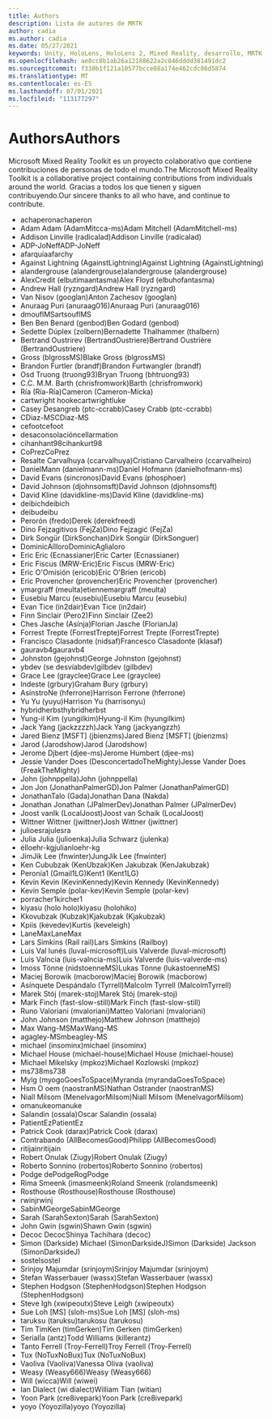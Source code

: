 ```yaml
---
title: Authors
description: Lista de autores de MRTK
author: cadia
ms.author: cadia
ms.date: 05/27/2021
keywords: Unity, HoloLens, HoloLens 2, Mixed Reality, desarrollo, MRTK, C#, Colaboradores, Community
ms.openlocfilehash: ae8cc8b1ab26a12188622a2c846dddd381491dc2
ms.sourcegitcommit: f338b1f121a10577bcce08a174e462cdc86d5874
ms.translationtype: MT
ms.contentlocale: es-ES
ms.lasthandoff: 07/01/2021
ms.locfileid: "113177297"
---
```

# <a name="authors"></a><span data-ttu-id="d0c95-104">Authors</span><span class="sxs-lookup"><span data-stu-id="d0c95-104">Authors</span></span>

<span data-ttu-id="d0c95-105">Microsoft Mixed Reality Toolkit es un proyecto colaborativo que contiene contribuciones de personas de todo el mundo.</span><span class="sxs-lookup"><span data-stu-id="d0c95-105">The Microsoft Mixed Reality Toolkit is a collaborative project containing contributions from individuals around the world.</span></span> <span data-ttu-id="d0c95-106">Gracias a todos los que tienen y siguen contribuyendo.</span><span class="sxs-lookup"><span data-stu-id="d0c95-106">Our sincere thanks to all who have, and continue to contribute.</span></span>

- <span data-ttu-id="d0c95-107">achaperon</span><span class="sxs-lookup"><span data-stu-id="d0c95-107">achaperon</span></span>
- <span data-ttu-id="d0c95-108">Adam Adam (AdamMitcca-ms)</span><span class="sxs-lookup"><span data-stu-id="d0c95-108">Adam Mitchell (AdamMitchell-ms)</span></span>
- <span data-ttu-id="d0c95-109">Addison Linville (radicalad)</span><span class="sxs-lookup"><span data-stu-id="d0c95-109">Addison Linville (radicalad)</span></span>
- <span data-ttu-id="d0c95-110">ADP-JoNeff</span><span class="sxs-lookup"><span data-stu-id="d0c95-110">ADP-JoNeff</span></span>
- <span data-ttu-id="d0c95-111">afarquía</span><span class="sxs-lookup"><span data-stu-id="d0c95-111">afarchy</span></span>
- <span data-ttu-id="d0c95-112">Against Lightning (AgainstLightning)</span><span class="sxs-lookup"><span data-stu-id="d0c95-112">Against Lightning (AgainstLightning)</span></span>
- <span data-ttu-id="d0c95-113">alandergrouse (alandergrouse)</span><span class="sxs-lookup"><span data-stu-id="d0c95-113">alandergrouse (alandergrouse)</span></span>
- <span data-ttu-id="d0c95-114">AlexCredit (elbutimaantasma)</span><span class="sxs-lookup"><span data-stu-id="d0c95-114">Alex Floyd (elbuhofantasma)</span></span>
- <span data-ttu-id="d0c95-115">Andrew Hall (ryzngard)</span><span class="sxs-lookup"><span data-stu-id="d0c95-115">Andrew Hall (ryzngard)</span></span>
- <span data-ttu-id="d0c95-116">Van Nisov (googlan)</span><span class="sxs-lookup"><span data-stu-id="d0c95-116">Anton Zachesov (googlan)</span></span>
- <span data-ttu-id="d0c95-117">Anuraag Puri (anuraag016)</span><span class="sxs-lookup"><span data-stu-id="d0c95-117">Anuraag Puri (anuraag016)</span></span>
- <span data-ttu-id="d0c95-118">dmouflMS</span><span class="sxs-lookup"><span data-stu-id="d0c95-118">artsouflMS</span></span>
- <span data-ttu-id="d0c95-119">Ben Ben Benard (genbod)</span><span class="sxs-lookup"><span data-stu-id="d0c95-119">Ben Godard (genbod)</span></span>
- <span data-ttu-id="d0c95-120">Sedette Dúplex (zolbern)</span><span class="sxs-lookup"><span data-stu-id="d0c95-120">Bernadette Thalhammer (thalbern)</span></span>
- <span data-ttu-id="d0c95-121">Bertrand Oustrirev (BertrandOustriere)</span><span class="sxs-lookup"><span data-stu-id="d0c95-121">Bertrand Oustrière (BertrandOustriere)</span></span>
- <span data-ttu-id="d0c95-122">Gross (blgrossMS)</span><span class="sxs-lookup"><span data-stu-id="d0c95-122">Blake Gross (blgrossMS)</span></span>
- <span data-ttu-id="d0c95-123">Brandon Furtler (brandf)</span><span class="sxs-lookup"><span data-stu-id="d0c95-123">Brandon Furtwangler (brandf)</span></span>
- <span data-ttu-id="d0c95-124">Osd Truong (truong93)</span><span class="sxs-lookup"><span data-stu-id="d0c95-124">Bryan Truong (bhtruong93)</span></span>
- <span data-ttu-id="d0c95-125">C.</span><span class="sxs-lookup"><span data-stu-id="d0c95-125">C.</span></span> <span data-ttu-id="d0c95-126">M.</span><span class="sxs-lookup"><span data-stu-id="d0c95-126">M.</span></span> <span data-ttu-id="d0c95-127">Barth (chrisfromwork)</span><span class="sxs-lookup"><span data-stu-id="d0c95-127">Barth (chrisfromwork)</span></span>
- <span data-ttu-id="d0c95-128">Ría (Ría-Ría)</span><span class="sxs-lookup"><span data-stu-id="d0c95-128">Cameron (Cameron-Micka)</span></span>
- <span data-ttu-id="d0c95-129">cartwright hooke</span><span class="sxs-lookup"><span data-stu-id="d0c95-129">cartwrightluke</span></span>
- <span data-ttu-id="d0c95-130">Casey Desangreb (ptc-ccrabb)</span><span class="sxs-lookup"><span data-stu-id="d0c95-130">Casey Crabb (ptc-ccrabb)</span></span>
- <span data-ttu-id="d0c95-131">CDiaz-MS</span><span class="sxs-lookup"><span data-stu-id="d0c95-131">CDiaz-MS</span></span>
- <span data-ttu-id="d0c95-132">cefoot</span><span class="sxs-lookup"><span data-stu-id="d0c95-132">cefoot</span></span>
- <span data-ttu-id="d0c95-133">desaconsolación</span><span class="sxs-lookup"><span data-stu-id="d0c95-133">cellarmation</span></span>
- <span data-ttu-id="d0c95-134">cihanhant98</span><span class="sxs-lookup"><span data-stu-id="d0c95-134">cihankurt98</span></span>
- <span data-ttu-id="d0c95-135">CoPrez</span><span class="sxs-lookup"><span data-stu-id="d0c95-135">CoPrez</span></span>
- <span data-ttu-id="d0c95-136">Resalte Carvalhuya (ccarvalhuya)</span><span class="sxs-lookup"><span data-stu-id="d0c95-136">Cristiano Carvalheiro (ccarvalheiro)</span></span>
- <span data-ttu-id="d0c95-137">DanielMann (danielmann-ms)</span><span class="sxs-lookup"><span data-stu-id="d0c95-137">Daniel Hofmann (danielhofmann-ms)</span></span>
- <span data-ttu-id="d0c95-138">David Evans (sincronos)</span><span class="sxs-lookup"><span data-stu-id="d0c95-138">David Evans (phosphoer)</span></span>
- <span data-ttu-id="d0c95-139">David Johnson (djohnsomsft)</span><span class="sxs-lookup"><span data-stu-id="d0c95-139">David Johnson (djohnsomsft)</span></span>
- <span data-ttu-id="d0c95-140">David Kline (davidkline-ms)</span><span class="sxs-lookup"><span data-stu-id="d0c95-140">David Kline (davidkline-ms)</span></span>
- <span data-ttu-id="d0c95-141">deibich</span><span class="sxs-lookup"><span data-stu-id="d0c95-141">deibich</span></span>
- <span data-ttu-id="d0c95-142">deibu</span><span class="sxs-lookup"><span data-stu-id="d0c95-142">deibu</span></span>
- <span data-ttu-id="d0c95-143">Perorón (fredo)</span><span class="sxs-lookup"><span data-stu-id="d0c95-143">Derek (derekfreed)</span></span>
- <span data-ttu-id="d0c95-144">Dino Fejzagitivos (FejZa)</span><span class="sxs-lookup"><span data-stu-id="d0c95-144">Dino Fejzagić (FejZa)</span></span>
- <span data-ttu-id="d0c95-145">Dirk Songür (DirkSonchan)</span><span class="sxs-lookup"><span data-stu-id="d0c95-145">Dirk Songür (DirkSonguer)</span></span>
- <span data-ttu-id="d0c95-146">DominicAílloro</span><span class="sxs-lookup"><span data-stu-id="d0c95-146">DominicAglialoro</span></span>
- <span data-ttu-id="d0c95-147">Eric Eric (Ecnassianer)</span><span class="sxs-lookup"><span data-stu-id="d0c95-147">Eric Carter (Ecnassianer)</span></span>
- <span data-ttu-id="d0c95-148">Eric Fiscus (MRW-Eric)</span><span class="sxs-lookup"><span data-stu-id="d0c95-148">Eric Fiscus (MRW-Eric)</span></span>
- <span data-ttu-id="d0c95-149">Eric O'Omisión (ericob)</span><span class="sxs-lookup"><span data-stu-id="d0c95-149">Eric O'Brien (ericob)</span></span>
- <span data-ttu-id="d0c95-150">Eric Provencher (provencher)</span><span class="sxs-lookup"><span data-stu-id="d0c95-150">Eric Provencher (provencher)</span></span>
- <span data-ttu-id="d0c95-151">ymargraff (meulta)</span><span class="sxs-lookup"><span data-stu-id="d0c95-151">etiennemargraff (meulta)</span></span>
- <span data-ttu-id="d0c95-152">Eusebiu Marcu (eusebiu)</span><span class="sxs-lookup"><span data-stu-id="d0c95-152">Eusebiu Marcu (eusebiu)</span></span>
- <span data-ttu-id="d0c95-153">Evan Tice (in2dair)</span><span class="sxs-lookup"><span data-stu-id="d0c95-153">Evan Tice (in2dair)</span></span>
- <span data-ttu-id="d0c95-154">Finn Sinclair (Pero2)</span><span class="sxs-lookup"><span data-stu-id="d0c95-154">Finn Sinclair (Zee2)</span></span>
- <span data-ttu-id="d0c95-155">Ches Jasche (Asínja)</span><span class="sxs-lookup"><span data-stu-id="d0c95-155">Florian Jasche (FlorianJa)</span></span>
- <span data-ttu-id="d0c95-156">Forrest Trepte (ForrestTrepte)</span><span class="sxs-lookup"><span data-stu-id="d0c95-156">Forrest Trepte (ForrestTrepte)</span></span>
- <span data-ttu-id="d0c95-157">Francisco Clasadonte (nidsaf)</span><span class="sxs-lookup"><span data-stu-id="d0c95-157">Francesco Clasadonte (klasaf)</span></span>
- <span data-ttu-id="d0c95-158">gauravb4</span><span class="sxs-lookup"><span data-stu-id="d0c95-158">gauravb4</span></span>
- <span data-ttu-id="d0c95-159">Johnston (gejohnst)</span><span class="sxs-lookup"><span data-stu-id="d0c95-159">George Johnston (gejohnst)</span></span>
- <span data-ttu-id="d0c95-160">ybdev (se desvíabdev)</span><span class="sxs-lookup"><span data-stu-id="d0c95-160">gilbdev (gilbdev)</span></span>
- <span data-ttu-id="d0c95-161">Grace Lee (grayclee)</span><span class="sxs-lookup"><span data-stu-id="d0c95-161">Grace Lee (grayclee)</span></span>
- <span data-ttu-id="d0c95-162">Indeste (grbury)</span><span class="sxs-lookup"><span data-stu-id="d0c95-162">Graham Bury (grbury)</span></span>
- <span data-ttu-id="d0c95-163">AsínstroNe (hferrone)</span><span class="sxs-lookup"><span data-stu-id="d0c95-163">Harrison Ferrone (hferrone)</span></span>
- <span data-ttu-id="d0c95-164">Yu Yu (yuyu)</span><span class="sxs-lookup"><span data-stu-id="d0c95-164">Harrison Yu (harrisonyu)</span></span>
- <span data-ttu-id="d0c95-165">hybridherbst</span><span class="sxs-lookup"><span data-stu-id="d0c95-165">hybridherbst</span></span>
- <span data-ttu-id="d0c95-166">Yung-il Kim (yungilkim)</span><span class="sxs-lookup"><span data-stu-id="d0c95-166">Hyung-il Kim (hyungilkim)</span></span>
- <span data-ttu-id="d0c95-167">Jack Yang (jackzzzzh)</span><span class="sxs-lookup"><span data-stu-id="d0c95-167">Jack Yang (jackyangzzh)</span></span>
- <span data-ttu-id="d0c95-168">Jared Bienz [MSFT] (jbienzms)</span><span class="sxs-lookup"><span data-stu-id="d0c95-168">Jared Bienz [MSFT] (jbienzms)</span></span>
- <span data-ttu-id="d0c95-169">Jarod (Jarodshow)</span><span class="sxs-lookup"><span data-stu-id="d0c95-169">Jarod (Jarodshow)</span></span>
- <span data-ttu-id="d0c95-170">Jerome Djbert (djee-ms)</span><span class="sxs-lookup"><span data-stu-id="d0c95-170">Jerome Humbert (djee-ms)</span></span>
- <span data-ttu-id="d0c95-171">Jessie Vander Does (DesconcertadoTheMighty)</span><span class="sxs-lookup"><span data-stu-id="d0c95-171">Jesse Vander Does (FreakTheMighty)</span></span>
- <span data-ttu-id="d0c95-172">John (johnppella)</span><span class="sxs-lookup"><span data-stu-id="d0c95-172">John (johnppella)</span></span>
- <span data-ttu-id="d0c95-173">Jon Jon (JonathanPalmerGD)</span><span class="sxs-lookup"><span data-stu-id="d0c95-173">Jon Palmer (JonathanPalmerGD)</span></span>
- <span data-ttu-id="d0c95-174">JonathanTalo (Gada)</span><span class="sxs-lookup"><span data-stu-id="d0c95-174">Jonathan Dana (Nakda)</span></span>
- <span data-ttu-id="d0c95-175">Jonathan Jonathan (JPalmerDev)</span><span class="sxs-lookup"><span data-stu-id="d0c95-175">Jonathan Palmer (JPalmerDev)</span></span>
- <span data-ttu-id="d0c95-176">Joost vanIk (LocalJoost)</span><span class="sxs-lookup"><span data-stu-id="d0c95-176">Joost van Schaik (LocalJoost)</span></span>
- <span data-ttu-id="d0c95-177">Wittner Wittner (jwittner)</span><span class="sxs-lookup"><span data-stu-id="d0c95-177">Josh Wittner (jwittner)</span></span>
- <span data-ttu-id="d0c95-178">julioesra</span><span class="sxs-lookup"><span data-stu-id="d0c95-178">julesra</span></span>
- <span data-ttu-id="d0c95-179">Julia Julia (julioenka)</span><span class="sxs-lookup"><span data-stu-id="d0c95-179">Julia Schwarz (julenka)</span></span>
- <span data-ttu-id="d0c95-180">élloehr-kg</span><span class="sxs-lookup"><span data-stu-id="d0c95-180">julianloehr-kg</span></span>
- <span data-ttu-id="d0c95-181">JimJik Lee (fnwinter)</span><span class="sxs-lookup"><span data-stu-id="d0c95-181">JungJik Lee (fnwinter)</span></span>
- <span data-ttu-id="d0c95-182">Ken Cububzak (KenUbzak)</span><span class="sxs-lookup"><span data-stu-id="d0c95-182">Ken Jakubzak (KenJakubzak)</span></span>
- <span data-ttu-id="d0c95-183">Peronía1 (Gmail1LG)</span><span class="sxs-lookup"><span data-stu-id="d0c95-183">Kent1 (Kent1LG)</span></span>
- <span data-ttu-id="d0c95-184">Kevin Kevin (KevinKennedy)</span><span class="sxs-lookup"><span data-stu-id="d0c95-184">Kevin Kennedy (KevinKennedy)</span></span>
- <span data-ttu-id="d0c95-185">Kevin Semple (polar-kev)</span><span class="sxs-lookup"><span data-stu-id="d0c95-185">Kevin Semple (polar-kev)</span></span>
- <span data-ttu-id="d0c95-186">porracher1</span><span class="sxs-lookup"><span data-stu-id="d0c95-186">kircher1</span></span>
- <span data-ttu-id="d0c95-187">kiyasu (holo holo)</span><span class="sxs-lookup"><span data-stu-id="d0c95-187">kiyasu (holohiko)</span></span>
- <span data-ttu-id="d0c95-188">Kkovubzak (Kubzak)</span><span class="sxs-lookup"><span data-stu-id="d0c95-188">Kjakubzak (Kjakubzak)</span></span>
- <span data-ttu-id="d0c95-189">Kpiis (kevedev)</span><span class="sxs-lookup"><span data-stu-id="d0c95-189">Kurtis (keveleigh)</span></span>
- <span data-ttu-id="d0c95-190">LaneMax</span><span class="sxs-lookup"><span data-stu-id="d0c95-190">LaneMax</span></span>
- <span data-ttu-id="d0c95-191">Lars Simkins (Rail rail)</span><span class="sxs-lookup"><span data-stu-id="d0c95-191">Lars Simkins (Railboy)</span></span>
- <span data-ttu-id="d0c95-192">Luis Val lunés (luval-microsoft)</span><span class="sxs-lookup"><span data-stu-id="d0c95-192">Luis Valverde (luval-microsoft)</span></span>
- <span data-ttu-id="d0c95-193">Luis Valncia (luis-valncia-ms)</span><span class="sxs-lookup"><span data-stu-id="d0c95-193">Luis Valverde (luis-valverde-ms)</span></span>
- <span data-ttu-id="d0c95-194">Imoss Tönne (nidstoenneMS)</span><span class="sxs-lookup"><span data-stu-id="d0c95-194">Lukas Tönne (lukastoenneMS)</span></span>
- <span data-ttu-id="d0c95-195">Maciej Borowik (macborow)</span><span class="sxs-lookup"><span data-stu-id="d0c95-195">Maciej Borowik (macborow)</span></span>
- <span data-ttu-id="d0c95-196">Asínquete Despándalo (Tyrrell)</span><span class="sxs-lookup"><span data-stu-id="d0c95-196">Malcolm Tyrrell (MalcolmTyrrell)</span></span>
- <span data-ttu-id="d0c95-197">Marek Stój (marek-stoj)</span><span class="sxs-lookup"><span data-stu-id="d0c95-197">Marek Stój (marek-stoj)</span></span>
- <span data-ttu-id="d0c95-198">Mark Finch (fast-slow-still)</span><span class="sxs-lookup"><span data-stu-id="d0c95-198">Mark Finch (fast-slow-still)</span></span>
- <span data-ttu-id="d0c95-199">Runo Valoriani (mvaloriani)</span><span class="sxs-lookup"><span data-stu-id="d0c95-199">Matteo Valoriani (mvaloriani)</span></span>
- <span data-ttu-id="d0c95-200">John Johnson (matthejo)</span><span class="sxs-lookup"><span data-stu-id="d0c95-200">Matthew Johnson (matthejo)</span></span>
- <span data-ttu-id="d0c95-201">Max Wang-MS</span><span class="sxs-lookup"><span data-stu-id="d0c95-201">MaxWang-MS</span></span>
- <span data-ttu-id="d0c95-202">agagley-MS</span><span class="sxs-lookup"><span data-stu-id="d0c95-202">mbeagley-MS</span></span>
- <span data-ttu-id="d0c95-203">michael (insominx)</span><span class="sxs-lookup"><span data-stu-id="d0c95-203">michael (insominx)</span></span>
- <span data-ttu-id="d0c95-204">Michael House (michael-house)</span><span class="sxs-lookup"><span data-stu-id="d0c95-204">Michael House (michael-house)</span></span>
- <span data-ttu-id="d0c95-205">Michael Mikelsky (mpkoz)</span><span class="sxs-lookup"><span data-stu-id="d0c95-205">Michael Kozlowski (mpkoz)</span></span>
- <span data-ttu-id="d0c95-206">ms738</span><span class="sxs-lookup"><span data-stu-id="d0c95-206">ms738</span></span>
- <span data-ttu-id="d0c95-207">Mylg (myogoGoesToSpace)</span><span class="sxs-lookup"><span data-stu-id="d0c95-207">Myranda (myrandaGoesToSpace)</span></span>
- <span data-ttu-id="d0c95-208">Hsm O oem (naostranMS)</span><span class="sxs-lookup"><span data-stu-id="d0c95-208">Nathan Ostrander (naostranMS)</span></span>
- <span data-ttu-id="d0c95-209">Niall Milsom (MenelvagorMilsom)</span><span class="sxs-lookup"><span data-stu-id="d0c95-209">Niall Milsom (MenelvagorMilsom)</span></span>
- <span data-ttu-id="d0c95-210">omanuke</span><span class="sxs-lookup"><span data-stu-id="d0c95-210">omanuke</span></span>
- <span data-ttu-id="d0c95-211">Salandin (ossala)</span><span class="sxs-lookup"><span data-stu-id="d0c95-211">Oscar Salandin (ossala)</span></span>
- <span data-ttu-id="d0c95-212">PatientEz</span><span class="sxs-lookup"><span data-stu-id="d0c95-212">PatientEz</span></span>
- <span data-ttu-id="d0c95-213">Patrick Cook (darax)</span><span class="sxs-lookup"><span data-stu-id="d0c95-213">Patrick Cook (darax)</span></span>
- <span data-ttu-id="d0c95-214">Contrabando (AllBecomesGood)</span><span class="sxs-lookup"><span data-stu-id="d0c95-214">Philipp (AllBecomesGood)</span></span>
- <span data-ttu-id="d0c95-215">ritijain</span><span class="sxs-lookup"><span data-stu-id="d0c95-215">ritijain</span></span>
- <span data-ttu-id="d0c95-216">Robert Onulak (Ziugy)</span><span class="sxs-lookup"><span data-stu-id="d0c95-216">Robert Onulak (Ziugy)</span></span>
- <span data-ttu-id="d0c95-217">Roberto Sonnino (robertos)</span><span class="sxs-lookup"><span data-stu-id="d0c95-217">Roberto Sonnino (robertos)</span></span>
- <span data-ttu-id="d0c95-218">Podge dePodge</span><span class="sxs-lookup"><span data-stu-id="d0c95-218">RogPodge</span></span>
- <span data-ttu-id="d0c95-219">Rima Smeenk (imasmeenk)</span><span class="sxs-lookup"><span data-stu-id="d0c95-219">Roland Smeenk (rolandsmeenk)</span></span>
- <span data-ttu-id="d0c95-220">Rosthouse (Rosthouse)</span><span class="sxs-lookup"><span data-stu-id="d0c95-220">Rosthouse (Rosthouse)</span></span>
- <span data-ttu-id="d0c95-221">rwinj</span><span class="sxs-lookup"><span data-stu-id="d0c95-221">rwinj</span></span>
- <span data-ttu-id="d0c95-222">SabinMGeorge</span><span class="sxs-lookup"><span data-stu-id="d0c95-222">SabinMGeorge</span></span>
- <span data-ttu-id="d0c95-223">Sarah (SarahSexton)</span><span class="sxs-lookup"><span data-stu-id="d0c95-223">Sarah (SarahSexton)</span></span>
- <span data-ttu-id="d0c95-224">John Gwin (sgwin)</span><span class="sxs-lookup"><span data-stu-id="d0c95-224">Shawn Gwin (sgwin)</span></span>
- <span data-ttu-id="d0c95-225">Decoc Decoc</span><span class="sxs-lookup"><span data-stu-id="d0c95-225">Shinya Tachihara (decoc)</span></span>
- <span data-ttu-id="d0c95-226">Simon (Darkside) Michael (SimonDarksideJ)</span><span class="sxs-lookup"><span data-stu-id="d0c95-226">Simon (Darkside) Jackson (SimonDarksideJ)</span></span>
- <span data-ttu-id="d0c95-227">sostel</span><span class="sxs-lookup"><span data-stu-id="d0c95-227">sostel</span></span>
- <span data-ttu-id="d0c95-228">Srinjoy Majumdar (srinjoym)</span><span class="sxs-lookup"><span data-stu-id="d0c95-228">Srinjoy Majumdar (srinjoym)</span></span>
- <span data-ttu-id="d0c95-229">Stefan Wasserbauer (wassx)</span><span class="sxs-lookup"><span data-stu-id="d0c95-229">Stefan Wasserbauer (wassx)</span></span>
- <span data-ttu-id="d0c95-230">Stephen Hodgson (StephenHodgson)</span><span class="sxs-lookup"><span data-stu-id="d0c95-230">Stephen Hodgson (StephenHodgson)</span></span>
- <span data-ttu-id="d0c95-231">Steve Igh (xwipeoutx)</span><span class="sxs-lookup"><span data-stu-id="d0c95-231">Steve Leigh (xwipeoutx)</span></span>
- <span data-ttu-id="d0c95-232">Sue Loh [MS] (sloh-ms)</span><span class="sxs-lookup"><span data-stu-id="d0c95-232">Sue Loh [MS] (sloh-ms)</span></span>
- <span data-ttu-id="d0c95-233">taruksu (taruksu)</span><span class="sxs-lookup"><span data-stu-id="d0c95-233">tarukosu (tarukosu)</span></span>
- <span data-ttu-id="d0c95-234">Tim TimKen (timGerken)</span><span class="sxs-lookup"><span data-stu-id="d0c95-234">Tim Gerken (timGerken)</span></span>
- <span data-ttu-id="d0c95-235">SerialÍa (antz)</span><span class="sxs-lookup"><span data-stu-id="d0c95-235">Todd Williams (killerantz)</span></span>
- <span data-ttu-id="d0c95-236">Tanto Ferrell (Troy-Ferrell)</span><span class="sxs-lookup"><span data-stu-id="d0c95-236">Troy Ferrell (Troy-Ferrell)</span></span>
- <span data-ttu-id="d0c95-237">Tux (NoTuxNoBux)</span><span class="sxs-lookup"><span data-stu-id="d0c95-237">Tux (NoTuxNoBux)</span></span>
- <span data-ttu-id="d0c95-238">Vaoliva (Vaoliva)</span><span class="sxs-lookup"><span data-stu-id="d0c95-238">Vanessa Oliva (vaoliva)</span></span>
- <span data-ttu-id="d0c95-239">Weasy (Weasy666)</span><span class="sxs-lookup"><span data-stu-id="d0c95-239">Weasy (Weasy666)</span></span>
- <span data-ttu-id="d0c95-240">Will (wicca)</span><span class="sxs-lookup"><span data-stu-id="d0c95-240">Will (wiwei)</span></span>
- <span data-ttu-id="d0c95-241">Ian Dialect (wi dialect)</span><span class="sxs-lookup"><span data-stu-id="d0c95-241">William Tian (witian)</span></span>
- <span data-ttu-id="d0c95-242">Yoon Park (cre8ivepark)</span><span class="sxs-lookup"><span data-stu-id="d0c95-242">Yoon Park (cre8ivepark)</span></span>
- <span data-ttu-id="d0c95-243">yoyo (Yoyozilla)</span><span class="sxs-lookup"><span data-stu-id="d0c95-243">yoyo (Yoyozilla)</span></span>
